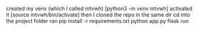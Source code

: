 created my venv (which I called mtvwh)    [python3 -m venv mtvwh]
activated it      [source mtvwh/bin/activate]
then I cloned the repo in the same dir
cd into the project folder
ran pip install -r requirements.txt
python app.py
flask run
